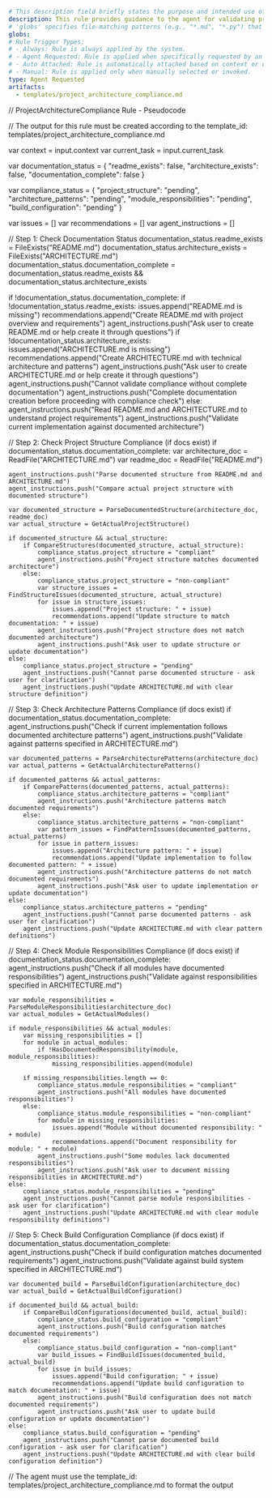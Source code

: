 ```yaml
# This description field briefly states the purpose and intended use of this rule.
description: This rule provides guidance to the agent for validating project architecture compliance. It describes how to check if the actual project structure, architecture patterns, module responsibilities, and build configuration match the documented requirements. The rule does not perform compliance checks automatically; the agent should follow the instructions to review, report, and recommend improvements.
# 'globs' specifies file-matching patterns (e.g., "*.md", "*.py") that determine which files this rule applies to.
globs: 
# Rule Trigger Types: 
# - Always: Rule is always applied by the system.
# - Agent Requested: Rule is applied when specifically requested by an agent.
# - Auto Attached: Rule is automatically attached based on context or conditions.
# - Manual: Rule is applied only when manually selected or invoked.
type: Agent Requested
artifacts:
  - templates/project_architecture_compliance.md
```

// ProjectArchitectureCompliance Rule - Pseudocode

// The output for this rule must be created according to the template_id: templates/project_architecture_compliance.md

var context = input.context
var current_task = input.current_task

var documentation_status = {
    "readme_exists": false,
    "architecture_exists": false,
    "documentation_complete": false
}

var compliance_status = {
    "project_structure": "pending",
    "architecture_patterns": "pending",
    "module_responsibilities": "pending",
    "build_configuration": "pending"
}

var issues = []
var recommendations = []
var agent_instructions = []

// Step 1: Check Documentation Status
documentation_status.readme_exists = FileExists("README.md")
documentation_status.architecture_exists = FileExists("ARCHITECTURE.md")
documentation_status.documentation_complete = documentation_status.readme_exists && documentation_status.architecture_exists

if !documentation_status.documentation_complete:
    if !documentation_status.readme_exists:
        issues.append("README.md is missing")
        recommendations.append("Create README.md with project overview and requirements")
        agent_instructions.push("Ask user to create README.md or help create it through questions")
    if !documentation_status.architecture_exists:
        issues.append("ARCHITECTURE.md is missing")
        recommendations.append("Create ARCHITECTURE.md with technical architecture and patterns")
        agent_instructions.push("Ask user to create ARCHITECTURE.md or help create it through questions")
    agent_instructions.push("Cannot validate compliance without complete documentation")
    agent_instructions.push("Complete documentation creation before proceeding with compliance check")
else:
    agent_instructions.push("Read README.md and ARCHITECTURE.md to understand project requirements")
    agent_instructions.push("Validate current implementation against documented architecture")

// Step 2: Check Project Structure Compliance (if docs exist)
if documentation_status.documentation_complete:
    var architecture_doc = ReadFile("ARCHITECTURE.md")
    var readme_doc = ReadFile("README.md")
    
    agent_instructions.push("Parse documented structure from README.md and ARCHITECTURE.md")
    agent_instructions.push("Compare actual project structure with documented structure")
    
    var documented_structure = ParseDocumentedStructure(architecture_doc, readme_doc)
    var actual_structure = GetActualProjectStructure()
    
    if documented_structure && actual_structure:
        if CompareStructures(documented_structure, actual_structure):
            compliance_status.project_structure = "compliant"
            agent_instructions.push("Project structure matches documented architecture")
        else:
            compliance_status.project_structure = "non-compliant"
            var structure_issues = FindStructureIssues(documented_structure, actual_structure)
            for issue in structure_issues:
                issues.append("Project structure: " + issue)
                recommendations.append("Update structure to match documentation: " + issue)
            agent_instructions.push("Project structure does not match documented architecture")
            agent_instructions.push("Ask user to update structure or update documentation")
    else:
        compliance_status.project_structure = "pending"
        agent_instructions.push("Cannot parse documented structure - ask user for clarification")
        agent_instructions.push("Update ARCHITECTURE.md with clear structure definition")

// Step 3: Check Architecture Patterns Compliance (if docs exist)
if documentation_status.documentation_complete:
    agent_instructions.push("Check if current implementation follows documented architecture patterns")
    agent_instructions.push("Validate against patterns specified in ARCHITECTURE.md")
    
    var documented_patterns = ParseArchitecturePatterns(architecture_doc)
    var actual_patterns = GetActualArchitecturePatterns()
    
    if documented_patterns && actual_patterns:
        if ComparePatterns(documented_patterns, actual_patterns):
            compliance_status.architecture_patterns = "compliant"
            agent_instructions.push("Architecture patterns match documented requirements")
        else:
            compliance_status.architecture_patterns = "non-compliant"
            var pattern_issues = FindPatternIssues(documented_patterns, actual_patterns)
            for issue in pattern_issues:
                issues.append("Architecture pattern: " + issue)
                recommendations.append("Update implementation to follow documented pattern: " + issue)
            agent_instructions.push("Architecture patterns do not match documented requirements")
            agent_instructions.push("Ask user to update implementation or update documentation")
    else:
        compliance_status.architecture_patterns = "pending"
        agent_instructions.push("Cannot parse documented patterns - ask user for clarification")
        agent_instructions.push("Update ARCHITECTURE.md with clear pattern definitions")

// Step 4: Check Module Responsibilities Compliance (if docs exist)
if documentation_status.documentation_complete:
    agent_instructions.push("Check if all modules have documented responsibilities")
    agent_instructions.push("Validate against responsibilities specified in ARCHITECTURE.md")
    
    var module_responsibilities = ParseModuleResponsibilities(architecture_doc)
    var actual_modules = GetActualModules()
    
    if module_responsibilities && actual_modules:
        var missing_responsibilities = []
        for module in actual_modules:
            if !HasDocumentedResponsibility(module, module_responsibilities):
                missing_responsibilities.append(module)
        
        if missing_responsibilities.length == 0:
            compliance_status.module_responsibilities = "compliant"
            agent_instructions.push("All modules have documented responsibilities")
        else:
            compliance_status.module_responsibilities = "non-compliant"
            for module in missing_responsibilities:
                issues.append("Module without documented responsibility: " + module)
                recommendations.append("Document responsibility for module: " + module)
            agent_instructions.push("Some modules lack documented responsibilities")
            agent_instructions.push("Ask user to document missing responsibilities in ARCHITECTURE.md")
    else:
        compliance_status.module_responsibilities = "pending"
        agent_instructions.push("Cannot parse module responsibilities - ask user for clarification")
        agent_instructions.push("Update ARCHITECTURE.md with clear module responsibility definitions")

// Step 5: Check Build Configuration Compliance (if docs exist)
if documentation_status.documentation_complete:
    agent_instructions.push("Check if build configuration matches documented requirements")
    agent_instructions.push("Validate against build system specified in ARCHITECTURE.md")
    
    var documented_build = ParseBuildConfiguration(architecture_doc)
    var actual_build = GetActualBuildConfiguration()
    
    if documented_build && actual_build:
        if CompareBuildConfigurations(documented_build, actual_build):
            compliance_status.build_configuration = "compliant"
            agent_instructions.push("Build configuration matches documented requirements")
        else:
            compliance_status.build_configuration = "non-compliant"
            var build_issues = FindBuildIssues(documented_build, actual_build)
            for issue in build_issues:
                issues.append("Build configuration: " + issue)
                recommendations.append("Update build configuration to match documentation: " + issue)
            agent_instructions.push("Build configuration does not match documented requirements")
            agent_instructions.push("Ask user to update build configuration or update documentation")
    else:
        compliance_status.build_configuration = "pending"
        agent_instructions.push("Cannot parse documented build configuration - ask user for clarification")
        agent_instructions.push("Update ARCHITECTURE.md with clear build configuration definition")

// The agent must use the template_id: templates/project_architecture_compliance.md to format the output
